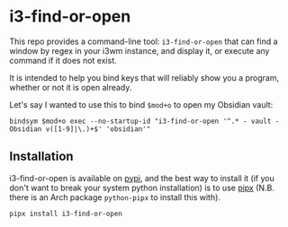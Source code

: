 # i3-find-or-open
This repo provides a command-line tool: `i3-find-or-open` that can find a window by regex in your i3wm instance, and display it, or execute any command if it does not exist.

It is intended to help you bind keys that will reliably show you a program, whether or not it is open already.

Let's say I wanted to use this to bind `$mod+o` to open my Obsidian vault:
```
bindsym $mod+o exec --no-startup-id "i3-find-or-open '^.* - vault - Obsidian v([1-9]|\.)+$' 'obsidian'"
```
## Installation
i3-find-or-open is available on [pypi](https://pypi.org/), and the best way to install it (if you don't want to break your system python installation) is to use [pipx](https://pypa.github.io/pipx/installation/) (N.B. there is an Arch package `python-pipx` to install this with).
```
pipx install i3-find-or-open
```
